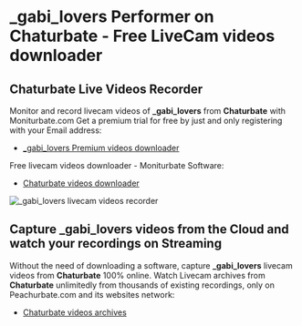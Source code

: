 # _gabi_lovers Performer on Chaturbate - Free LiveCam videos downloader

## Chaturbate Live Videos Recorder

Monitor and record livecam videos of **_gabi_lovers** from **Chaturbate** with Moniturbate.com
Get a premium trial for free by just and only registering with your Email address:
* [_gabi_lovers Premium videos downloader](https://moniturbate.com/request-demo-licence-key.html)

Free livecam videos downloader - Moniturbate Software:
* [Chaturbate videos downloader](https://moniturbate.com/moniturbate-download-software.html)

![_gabi_lovers livecam videos recorder](https://peachurnet.com/templates/moniturbate-software.png)


## Capture _gabi_lovers videos from the Cloud and watch your recordings on Streaming

Without the need of downloading a software, capture **_gabi_lovers** livecam videos from **Chaturbate** 100% online.
Watch Livecam archives from **Chaturbate** unlimitedly from thousands of existing recordings, only on Peachurbate.com and its websites network:
* [Chaturbate videos archives](https://peachurnet.com/)